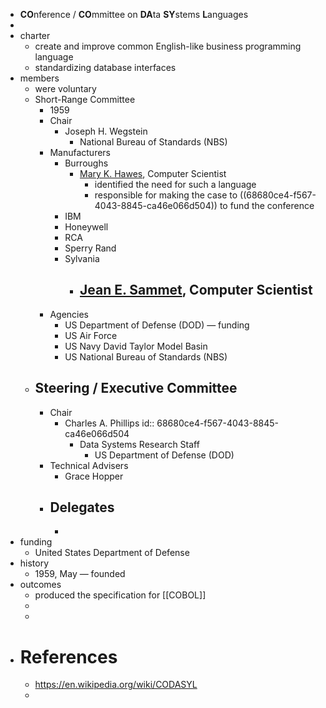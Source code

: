 - **CO**nference / **CO**mmittee on **DA**ta **SY**stems **L**anguages
-
- charter
	- create and improve common English-like business programming language
	- standardizing database interfaces
- members
	- were voluntary
	- Short-Range Committee
		- 1959
		- Chair
			- Joseph H. Wegstein
				- National Bureau of Standards (NBS)
		- Manufacturers
			- Burroughs
				- [Mary K. Hawes](https://en.wikipedia.org/wiki/Mary_K._Hawes), Computer Scientist
					- identified the need for such a language
					- responsible for making the case to ((68680ce4-f567-4043-8845-ca46e066d504)) to fund the conference
			- IBM
			- Honeywell
			- RCA
			- Sperry Rand
			- Sylvania
				- [Jean E. Sammet](https://en.wikipedia.org/wiki/Jean_E._Sammet), Computer Scientist
					-
		- Agencies
			- US Department of Defense (DOD) — funding
			- US Air Force
			- US Navy David Taylor Model Basin
			- US National Bureau of Standards (NBS)
	- Steering / Executive Committee
		-
		- Chair
			- Charles A. Phillips
			  id:: 68680ce4-f567-4043-8845-ca46e066d504
				- Data Systems Research Staff
					- US Department of Defense (DOD)
		- Technical Advisers
			- Grace Hopper
		- Delegates
			-
			-
- funding
	- United States Department of Defense
- history
	- 1959, May — founded
- outcomes
	- produced the specification for [[COBOL]]
	-
	-
- # References
	- https://en.wikipedia.org/wiki/CODASYL
	-